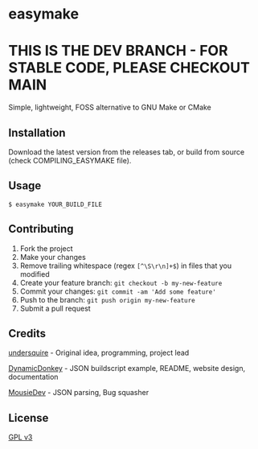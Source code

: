 # easymake

# THIS IS THE DEV BRANCH - FOR STABLE CODE, PLEASE CHECKOUT MAIN

Simple, lightweight, FOSS alternative to GNU Make or CMake

## Installation

Download the latest version from the releases tab, or build from source (check COMPILING_EASYMAKE file).

## Usage

`$ easymake YOUR_BUILD_FILE`

## Contributing

1. Fork the project
2. Make your changes
3. Remove trailing whitespace (regex `[^\S\r\n]+$`) in files that you modified
2. Create your feature branch: `git checkout -b my-new-feature`
3. Commit your changes: `git commit -am 'Add some feature'`
4. Push to the branch: `git push origin my-new-feature`
5. Submit a pull request

## Credits

[undersquire](https://gitea.com/undersquire) - Original idea, programming, project lead

[DynamicDonkey](https://gitea.com/DynamicDonkey) - JSON buildscript example, README, website design, documentation

[MousieDev](https://gitea.com/MousieDev) - JSON parsing, Bug squasher

## License

[GPL v3](https://gitea.com/undersquire/easymake/raw/branch/main/LICENSE)
